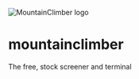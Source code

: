 ![MountainClimber logo](http://i.imgur.com/XjjarUr.png)

# mountainclimber
The free, stock screener and terminal

